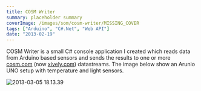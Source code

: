 ```yaml
---
title: COSM Writer
summary: placeholder summary
coverImage: /images/som/cosm-writer/MISSING_COVER
tags: ["Arduino", "C#.Net", "Web API"]
date: "2013-02-19"
---
```


COSM Writer is a small C# console application I created which reads data from Arduino based sensors and sends the results to one or more [cosm.com](http://www.cosm.com) (now [xively.com](https://xively.com)) datastreams. The image below show an Arunio UNO setup with temperature and light sensors.

![2013-03-05 18.13.39](2013-03-05-18.13.39.jpg)
